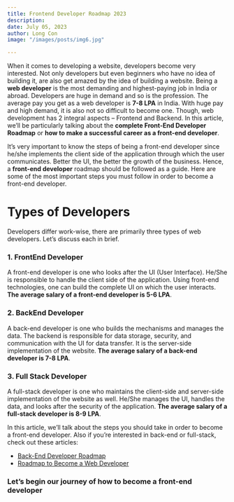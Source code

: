 ```yaml
---
title: Frontend Developer Roadmap 2023
description: 
date: July 05, 2023
author: Long Con
image: "/images/posts/img6.jpg"

---
```


When it comes to developing a website, developers become very interested. Not only developers but even beginners who have no idea of building it, are also get amazed by the idea of building a website. Being a **web developer** is the most demanding and highest-paying job in India or abroad. Developers are huge in demand and so is the profession. The average pay you get as a web developer is **7-8 LPA** in India. With huge pay and high demand, it is also not so difficult to become one. Though, web development has 2 integral aspects – Frontend and Backend. In this article, we’ll be particularly talking about the **complete Front-End Developer Roadmap** or **how to make a successful career as a front-end developer**.

It’s very important to know the steps of being a front-end developer since he/she implements the client side of the application through which the user communicates. Better the UI, the better the growth of the business. Hence, a **front-end developer** roadmap should be followed as a guide. Here are some of the most important steps you must follow in order to become a front-end developer.

# Types of Developers

Developers differ work-wise, there are primarily three types of web developers. Let’s discuss each in brief.

### 1. FrontEnd Developer

A front-end developer is one who looks after the UI (User Interface). He/She is responsible to handle the client side of the application. Using front-end technologies, one can build the complete UI on which the user interacts. **The average salary of a front-end developer is 5-6 LPA**.

### 2. BackEnd Developer

A back-end developer is one who builds the mechanisms and manages the data. The backend is responsible for data storage, security, and communication with the UI for data transfer. It is the server-side implementation of the website. **The average salary of a back-end developer is 7-8 LPA**.

### 3. Full Stack Developer

A full-stack developer is one who maintains the client-side and server-side implementation of the website as well. He/She manages the UI, handles the data, and looks after the security of the application. **The average salary of a full-stack developer is 8-9 LPA**.

In this article, we’ll talk about the steps you should take in order to become a front-end developer. Also if you’re interested in back-end or full-stack, check out these articles:

- [Back-End Developer Roadmap](https://www.geeksforgeeks.org/back-end-developer-roadmap-2022/)
- [Roadmap to Become a Web Developer](https://www.geeksforgeeks.org/roadmap-to-become-a-web-developer-in-2022/)

### Let’s begin our journey of how to become a front-end developer